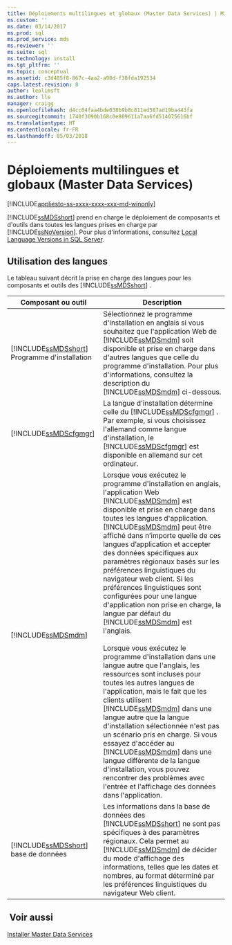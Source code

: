 ```yaml
---
title: Déploiements multilingues et globaux (Master Data Services) | Microsoft Docs
ms.custom: ''
ms.date: 03/14/2017
ms.prod: sql
ms.prod_service: mds
ms.reviewer: ''
ms.suite: sql
ms.technology: install
ms.tgt_pltfrm: ''
ms.topic: conceptual
ms.assetid: c3d485f8-867c-4aa2-a90d-f38fda192534
caps.latest.revision: 8
author: leolimsft
ms.author: lle
manager: craigg
ms.openlocfilehash: d4cc04faa4bde038b9b8c811ed587ad19ba443fa
ms.sourcegitcommit: 1740f3090b168c0e809611a7aa6fd514075616bf
ms.translationtype: HT
ms.contentlocale: fr-FR
ms.lasthandoff: 05/03/2018
---
```

# <a name="multi-lingual-and-global-deployments-master-data-services"></a>Déploiements multilingues et globaux (Master Data Services)

[!INCLUDE[appliesto-ss-xxxx-xxxx-xxx-md-winonly](../../includes/appliesto-ss-xxxx-xxxx-xxx-md-winonly.md)]

  [!INCLUDE[ssMDSshort](../../includes/ssmdsshort-md.md)] prend en charge le déploiement de composants et d'outils dans toutes les langues prises en charge par [!INCLUDE[ssNoVersion](../../includes/ssnoversion-md.md)]. Pour plus d'informations, consultez [Local Language Versions in SQL Server](../../sql-server/install/local-language-versions-in-sql-server.md).  
  
## <a name="how-languages-are-used"></a>Utilisation des langues  
 Le tableau suivant décrit la prise en charge des langues pour les composants et outils des [!INCLUDE[ssMDSshort](../../includes/ssmdsshort-md.md)] .  
  
|Composant ou outil|Description|  
|-----------------------|-----------------|  
|[!INCLUDE[ssMDSshort](../../includes/ssmdsshort-md.md)] Programme d'installation|Sélectionnez le programme d'installation en anglais si vous souhaitez que l'application Web de [!INCLUDE[ssMDSmdm](../../includes/ssmdsmdm-md.md)] soit disponible et prise en charge dans d'autres langues que celle du programme d'installation. Pour plus d'informations, consultez la description du [!INCLUDE[ssMDSmdm](../../includes/ssmdsmdm-md.md)] ci-dessous.|  
|[!INCLUDE[ssMDScfgmgr](../../includes/ssmdscfgmgr-md.md)]|La langue d'installation détermine celle du [!INCLUDE[ssMDScfgmgr](../../includes/ssmdscfgmgr-md.md)] . Par exemple, si vous choisissez l'allemand comme langue d'installation, le [!INCLUDE[ssMDScfgmgr](../../includes/ssmdscfgmgr-md.md)] est disponible en allemand sur cet ordinateur.|  
|[!INCLUDE[ssMDSmdm](../../includes/ssmdsmdm-md.md)]|Lorsque vous exécutez le programme d'installation en anglais, l'application Web [!INCLUDE[ssMDSmdm](../../includes/ssmdsmdm-md.md)] est disponible et prise en charge dans toutes les langues d'application. [!INCLUDE[ssMDSmdm](../../includes/ssmdsmdm-md.md)] peut être affiché dans n’importe quelle de ces langues d’application et accepter des données spécifiques aux paramètres régionaux basés sur les préférences linguistiques du navigateur web client. Si les préférences linguistiques sont configurées pour une langue d'application non prise en charge, la langue par défaut du [!INCLUDE[ssMDSmdm](../../includes/ssmdsmdm-md.md)] est l'anglais.<br /><br /> Lorsque vous exécutez le programme d'installation dans une langue autre que l'anglais, les ressources sont incluses pour toutes les autres langues de l'application, mais le fait que les clients utilisent [!INCLUDE[ssMDSmdm](../../includes/ssmdsmdm-md.md)] dans une langue autre que la langue d'installation sélectionnée n'est pas un scénario pris en charge. Si vous essayez d'accéder au [!INCLUDE[ssMDSmdm](../../includes/ssmdsmdm-md.md)] dans une langue différente de la langue d'installation, vous pouvez rencontrer des problèmes avec l'entrée et l'affichage des données dans l'application.|  
|[!INCLUDE[ssMDSshort](../../includes/ssmdsshort-md.md)] base de données|Les informations dans la base de données des [!INCLUDE[ssMDSshort](../../includes/ssmdsshort-md.md)] ne sont pas spécifiques à des paramètres régionaux. Cela permet au [!INCLUDE[ssMDSmdm](../../includes/ssmdsmdm-md.md)] de décider du mode d'affichage des informations, telles que les dates et nombres, au format déterminé par les préférences linguistiques du navigateur Web client.|  
  
## <a name="see-also"></a> Voir aussi  
 [Installer Master Data Services](../../master-data-services/install-windows/install-master-data-services.md)  
  
  
